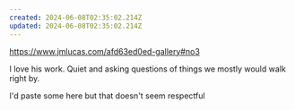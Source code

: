 ```yaml
---
created: 2024-06-08T02:35:02.214Z
updated: 2024-06-08T02:35:02.214Z
---
```

https://www.jmlucas.com/afd63ed0ed-gallery#no3

I love his work. Quiet and asking questions of things we mostly would walk right by.

I'd paste some here but that doesn't seem respectful